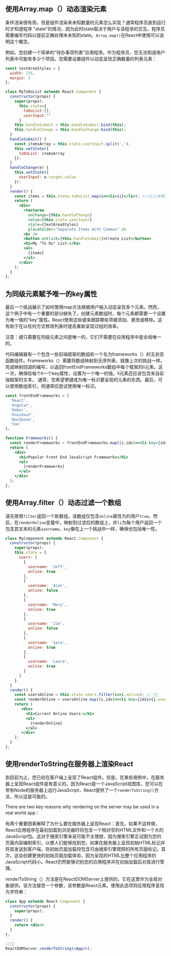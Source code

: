 ## 使用Array.map（）动态渲染元素

条件渲染很有用，但是组件渲染来未知数量的元素怎么实现？通常程序员直到运行时才知道程序
"state"的情况，因为此时state取决于用户与该程序的交互。程序员需要编写代码以提前正确处理未未知的state。`Array.map()`在React中使用可以说明这个概念。

例如，您创建一个简单的“待办事项列表”应用程序。作为程序员，您无法知道用户列表中可能有多少个项目。您需要设置组件以动态呈现正确数量的列表元素：

```jsx
const textAreaStyles = {
  width: 235,
  margin: 5
};

class MyToDoList extends React.Component {
  constructor(props) {
    super(props);
      this.state={
        toDoList:[],
        userInput:""
      }    
    this.handleSubmit = this.handleSubmit.bind(this);
    this.handleChange = this.handleChange.bind(this);
  }
  handleSubmit() {
    const itemsArray = this.state.userInput.split(',');
    this.setState({
      toDoList: itemsArray
    });
  }
  handleChange(e) {
    this.setState({
      userInput: e.target.value
    });
  }
  render() {
    const items = this.state.toDoList.map(i=><li>{i}</li>); //⚠️{i}在标签中引用变量要用大括号
    return (
      <div>
        <textarea
          onChange={this.handleChange}
          value={this.state.userInput}
          style={textAreaStyles}
          placeholder="Separate Items With Commas" />
        <br />
        <button onClick={this.handleSubmit}>Create List</button>
        <h1>My "To Do" List:</h1>
        <ul>
          {items}
        </ul>
      </div>
    );
  }
};

```

## 为同级元素赋予唯一的key属性

最后一个挑战展示了如何使用map方法根据用户输入动态呈现多个元素。然而，这个例子中有一个重要的部分缺失了。创建元素数组时，每个元素都需要一个设置为唯一值的“key”属性。React使用这些键来跟踪哪些项被添加、更改或移除。这有助于在以任何方式修改列表时提高重新呈现过程的效率。

注意：键只需要在同级元素之间是唯一的，它们不需要在应用程序中是全局唯一的。

代码编辑器有一个包含一些前端框架的数组和一个名为frameworks（）的无状态函数组件。Frameworks（）需要将数组映射到无序列表，就像上次的挑战一样。完成映射回调的编写，以返回frontEndFrameworks数组中每个框架的li元素。这一次，确保给每个li一个key属性，设置为一个唯一的值。li元素还应该包含来自前端框架的文本。
通常，您希望使键成为唯一标识要呈现的元素的东西。最后，可以使用数组索引，但通常应尝试使用唯一标识。

```jsx
const frontEndFrameworks = [
  'React',
  'Angular',
  'Ember',
  'Knockout',
  'Backbone',
  'Vue'
];

function Frameworks() {
  const renderFrameworks = frontEndFrameworks.map((i,idx)=><li key={idx}>{i}</li>); // 🙋🏻‍
  return (
    <div>
      <h1>Popular Front End JavaScript Frameworks</h1>
      <ul>
        {renderFrameworks}
      </ul>
    </div>
  );
};
```

## 使用Array.filter（）动态过滤一个数组

请先使用`filter`返回一个新数组，该数组仅包含`online`属性为的用户`true`。然后，在`renderOnline`变量中，映射到过滤后的数组上，并`li`为每个用户返回一个包含其文本的元素`username`。`key`像在上一个挑战中一样，确保也包括唯一性。

```jsx
class MyComponent extends React.Component {
  constructor(props) {
    super(props);
    this.state = {
      users: [
        {
          username: 'Jeff',
          online: true
        },
        {
          username: 'Alan',
          online: false
        },
        {
          username: 'Mary',
          online: true
        },
        {
          username: 'Jim',
          online: false
        },
        {
          username: 'Sara',
          online: true
        },
        {
          username: 'Laura',
          online: true
        }
      ]
    }
  }
  render() {
    const usersOnline = this.state.users.filter(i=>i.online); // 🙋🏻‍
    const renderOnline = usersOnline.map((i,idx)=><li key={idx}>{i.username}</li>); // 🙋🏻‍
    return (
       <div>
         <h1>Current Online Users:</h1>
         <ul>
           {renderOnline}
         </ul>
       </div>
    );
  }
};
```

## 使用renderToString在服务器上渲染React

到目前为止，您已经在客户端上呈现了React组件。但是，在某些用例中，在服务器上呈现React组件是有意义的。因为React是一个JavaScript视图库，您可以在带有Node的服务器上运行JavaScript，React提供了一个`renderToString()`方法，所以这是可能的。

There are two key reasons why rendering on the server may be used in a real world app：

有两个重要因素解释了为什么要在服务器上呈现React：首先，如果不这样做，React应用程序在最初加载到浏览器时将包含一个相对空的HTML文件和一个大的JavaScript包。这对于搜索引擎来说可能不太理想，因为搜索引擎正试图为您的页面内容编制索引，以便人们能够找到您。如果在服务器上呈现初始HTML标记并将其发送到客户端，则初始页面加载将包含可由搜索引擎爬网的所有页面标记。其次，这会创建更快的初始页面加载体验，因为呈现的HTML比整个应用程序的JavaScript代码小。React仍然能够识别您的应用程序并在初始加载后对其进行管理。

renderToString（）方法是在ReactDOMServer上提供的，它在这里作为全局对象提供。该方法接受一个参数，该参数是React元素。使用此选项将应用程序呈现为字符串：

```jsx
class App extends React.Component {
  constructor(props) {
    super(props);
  }
  render() {
    return <div/>
  }
};

//🙋🏻‍
ReactDOMServer.renderToString(<App/>);
```

